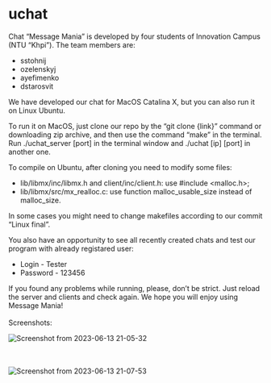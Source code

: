 # uchat
Chat “Message Mania” is developed by four students of Innovation Campus (NTU “Khpi”). The team members are:

- sstohnij
- ozelenskyj
- ayefimenko
- dstarosvit


We have developed our chat for MacOS Catalina X, but you can also run it on Linux Ubuntu.


To run it on MacOS, just clone our repo by the “git clone {link}” command or downloading zip archive, and then use the command “make” in the terminal. Run ./uchat_server [port] in the terminal window and ./uchat [ip] [port] in another one.


To compile on Ubuntu, after cloning you need to modify some files:
- lib/libmx/inc/libmx.h and client/inc/client.h: use #include <malloc.h>;
- lib/libmx/src/mx_realloc.c: use function malloc_usable_size instead of malloc_size.

In some cases you might need to change makefiles according to our commit “Linux final”.


You also have an opportunity to see all recently created chats and test our program with already registared user:
- Login - Tester
- Password - 123456


If you found any problems while running, please, don’t be strict. Just reload the server and clients and check again. We hope you will enjoy using Message Mania!
<br><br>Screenshots:

![Screenshot from 2023-06-13 21-05-32](https://github.com/Serg192/uchat/assets/66135825/b2299bc5-cc94-4b98-a687-34da63292240)

<br><br>
![Screenshot from 2023-06-13 21-07-53](https://github.com/Serg192/uchat/assets/66135825/e363bd9b-7e89-434d-a83d-351db50d8697)

